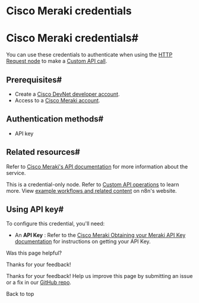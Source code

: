 # Cisco Meraki credentials

[ ](https://github.com/n8n-io/n8n-docs/edit/main/docs/integrations/builtin/credentials/ciscomeraki.md "Edit this page")

# Cisco Meraki credentials#

You can use these credentials to authenticate when using the [HTTP Request node](../../core-nodes/n8n-nodes-base.httprequest/) to make a [Custom API call](../../../custom-operations/).

## Prerequisites#

  * Create a [Cisco DevNet developer account](https://developer.cisco.com).
  * Access to a [Cisco Meraki account](https://meraki.cisco.com/).



## Authentication methods#

  * API key



## Related resources#

Refer to [Cisco Meraki's API documentation](https://developer.cisco.com/meraki/api-v1/introduction/) for more information about the service.

This is a credential-only node. Refer to [Custom API operations](../../../custom-operations/) to learn more. View [example workflows and related content](https://n8n.io/integrations/cisco-meraki/) on n8n's website.

## Using API key#

To configure this credential, you'll need:

  * An **API Key** : Refer to the [Cisco Meraki Obtaining your Meraki API Key documentation](https://developer.cisco.com/meraki/api-v1/authorization/#obtaining-your-meraki-api-key) for instructions on getting your API Key.

Was this page helpful? 

Thanks for your feedback! 

Thanks for your feedback! Help us improve this page by submitting an issue or a fix in our [GitHub repo](https://github.com/n8n-io/n8n-docs). 

Back to top 
